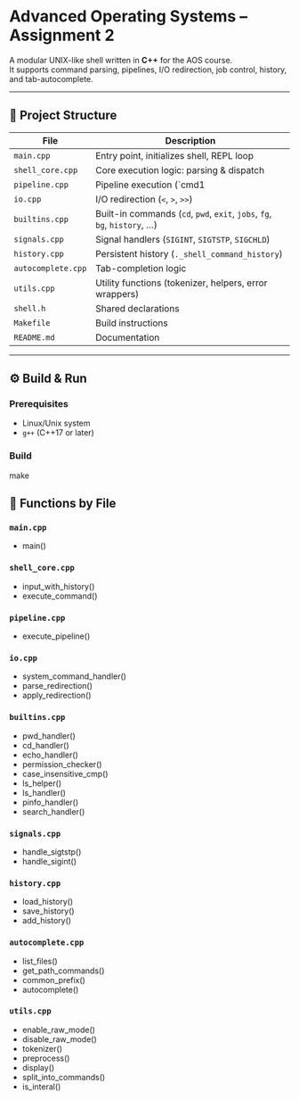 # Advanced Operating Systems – Assignment 2

A modular UNIX-like shell written in **C++** for the AOS course.  
It supports command parsing, pipelines, I/O redirection, job control, history, and tab-autocomplete.

---

## 📂 Project Structure

| File              | Description |
|-------------------|-------------|
| `main.cpp`        | Entry point, initializes shell, REPL loop |
| `shell_core.cpp`  | Core execution logic: parsing & dispatch |
| `pipeline.cpp`    | Pipeline execution (`cmd1 | cmd2 | ...`) |
| `io.cpp`          | I/O redirection (`<`, `>`, `>>`) |
| `builtins.cpp`    | Built-in commands (`cd`, `pwd`, `exit`, `jobs`, `fg`, `bg`, `history`, …) |
| `signals.cpp`     | Signal handlers (`SIGINT`, `SIGTSTP`, `SIGCHLD`) |
| `history.cpp`     | Persistent history (`._shell_command_history`) |
| `autocomplete.cpp`| Tab-completion logic |
| `utils.cpp`       | Utility functions (tokenizer, helpers, error wrappers) |
| `shell.h`         | Shared declarations |
| `Makefile`        | Build instructions |
| `README.md`       | Documentation |

---

## ⚙️ Build & Run

### Prerequisites
- Linux/Unix system  
- `g++` (C++17 or later)  

### Build
make


## 📑 Functions by File

### `main.cpp`
- main()

### `shell_core.cpp`
- input_with_history()
- execute_command()

### `pipeline.cpp`
- execute_pipeline()

### `io.cpp`
- system_command_handler()
- parse_redirection()
- apply_redirection()

### `builtins.cpp`
- pwd_handler()
- cd_handler()
- echo_handler()
- permission_checker()
- case_insensitive_cmp()
- ls_helper()
- ls_handler()
- pinfo_handler()
- search_handler()

### `signals.cpp`
- handle_sigtstp()
- handle_sigint()

### `history.cpp`
- load_history()
- save_history()
- add_history()

### `autocomplete.cpp`
- list_files()
- get_path_commands()
- common_prefix()
- autocomplete()

### `utils.cpp`
- enable_raw_mode()
- disable_raw_mode()
- tokenizer()
- preprocess()
- display()
- split_into_commands()
- is_interal()




